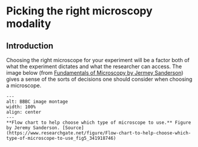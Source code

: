 # Picking the right microscopy modality

## Introduction

Choosing the right microscope for your experiment will be a factor both of what the experiment dictates and what the researcher can access. The image below (from [Fundamentals of Microscopy by Jermey Sanderson](http://dx.doi.org/10.1002/cpmo.76)) gives a sense of the sorts of decisions one should consider when choosing a microscope.

```{figure} ../images/Flow-chart-to-help-choose-which-type-of-microscope-to-use.png
---
alt: BBBC image montage
width: 100%
align: center
---
**Flow chart to help choose which type of microscope to use.** Figure by Jeremy Sanderson. [Source](https://www.researchgate.net/figure/Flow-chart-to-help-choose-which-type-of-microscope-to-use_fig5_341918746)
```

<!-- 
Commented out text not shown on the page

 -->